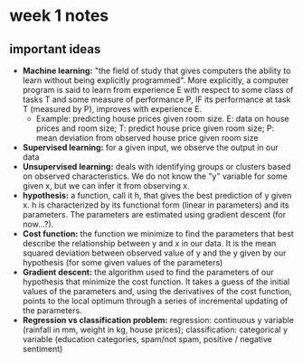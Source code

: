 # week 1 notes

## important ideas
* **Machine learning:** "the field of study that gives computers the ability to learn without being explicitly programmed". More explicitly, a computer program is said to learn from experience E with respect to some class of tasks T and some measure of performance P, IF its performance at task T (measured by P), improves with experience E.
    * Example: predicting house prices given room size. E: data on house prices and room size; T: predict house price given room size; P: mean deviation from observed house price given room size
* **Supervised learning:** for a given input, we observe the output in our data
* **Unsupervised learning:** deals with identifying groups or clusters based on observed characteristics. We do not know the "y" variable for some given x, but we can infer it from observing x.
* **hypothesis:** a function, call it h, that gives the best prediction of y given x. h is characterized by its functional form (linear in parameters) and its parameters. The parameters are estimated using gradient descent (for now...?).
* **Cost function:** the function we minimize to find the parameters that best describe the relationship between y and x in our data. It is the mean squared deviation between observed value of y and the y given by our hypothesis (for some given values of the parameters)
* **Gradient descent:** the algorithm used to find the parameters of our hypothesis that minimize the cost function. It takes a guess of the initial values of the parameters and, using the derivatives of the cost function, points to the local optimum through a series of incremental updating of the parameters.
* **Regression vs classification problem:** regression: continuous y variable (rainfall in mm, weight in kg, house prices); classification: categorical y variable (education categories, spam/not spam, positive / negative sentiment)
